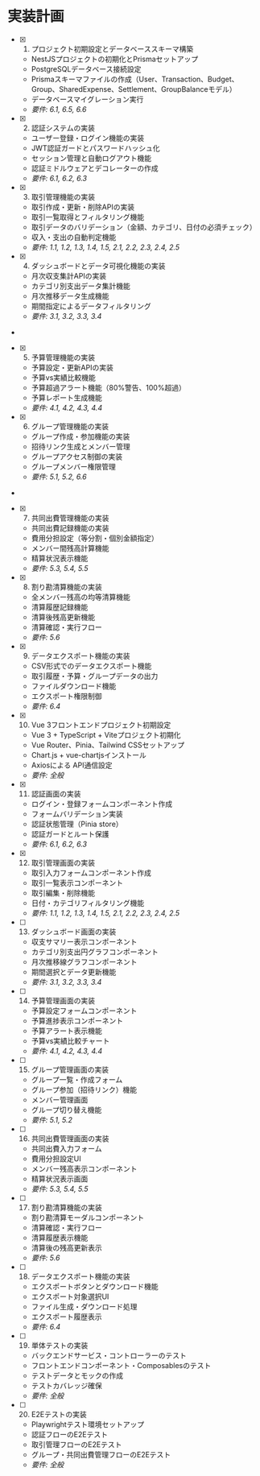 # 実装計画

- [x] 1. プロジェクト初期設定とデータベーススキーマ構築
  - NestJSプロジェクトの初期化とPrismaセットアップ
  - PostgreSQLデータベース接続設定
  - Prismaスキーマファイルの作成（User、Transaction、Budget、Group、SharedExpense、Settlement、GroupBalanceモデル）
  - データベースマイグレーション実行
  - _要件: 6.1, 6.5, 6.6_

- [x] 2. 認証システムの実装
  - ユーザー登録・ログイン機能の実装
  - JWT認証ガードとパスワードハッシュ化
  - セッション管理と自動ログアウト機能
  - 認証ミドルウェアとデコレーターの作成
  - _要件: 6.1, 6.2, 6.3_

- [x] 3. 取引管理機能の実装
  - 取引作成・更新・削除APIの実装
  - 取引一覧取得とフィルタリング機能
  - 取引データのバリデーション（金額、カテゴリ、日付の必須チェック）
  - 収入・支出の自動判定機能
  - _要件: 1.1, 1.2, 1.3, 1.4, 1.5, 2.1, 2.2, 2.3, 2.4, 2.5_

- [x] 4. ダッシュボードとデータ可視化機能の実装
  - 月次収支集計APIの実装
  - カテゴリ別支出データ集計機能
  - 月次推移データ生成機能
  - 期間指定によるデータフィルタリング
  - _要件: 3.1, 3.2, 3.3, 3.4_

-

- [x] 5. 予算管理機能の実装
  - 予算設定・更新APIの実装
  - 予算vs実績比較機能
  - 予算超過アラート機能（80%警告、100%超過）
  - 予算レポート生成機能
  - _要件: 4.1, 4.2, 4.3, 4.4_

- [x] 6. グループ管理機能の実装
  - グループ作成・参加機能の実装
  - 招待リンク生成とメンバー管理
  - グループアクセス制御の実装
  - グループメンバー権限管理
  - _要件: 5.1, 5.2, 6.6_

-

- [x] 7. 共同出費管理機能の実装
  - 共同出費記録機能の実装
  - 費用分担設定（等分割・個別金額指定）
  - メンバー間残高計算機能
  - 精算状況表示機能
  - _要件: 5.3, 5.4, 5.5_

- [x] 8. 割り勘清算機能の実装
  - 全メンバー残高の均等清算機能
  - 清算履歴記録機能
  - 清算後残高更新機能
  - 清算確認・実行フロー
  - _要件: 5.6_

- [x] 9. データエクスポート機能の実装
  - CSV形式でのデータエクスポート機能
  - 取引履歴・予算・グループデータの出力
  - ファイルダウンロード機能
  - エクスポート権限制御
  - _要件: 6.4_

- [x] 10. Vue 3フロントエンドプロジェクト初期設定
  - Vue 3 + TypeScript + Viteプロジェクト初期化
  - Vue Router、Pinia、Tailwind CSSセットアップ
  - Chart.js + vue-chartjsインストール
  - Axiosによる API通信設定
  - _要件: 全般_

- [x] 11. 認証画面の実装

  - ログイン・登録フォームコンポーネント作成
  - フォームバリデーション実装
  - 認証状態管理（Pinia store）
  - 認証ガードとルート保護
  - _要件: 6.1, 6.2, 6.3_

- [x] 12. 取引管理画面の実装









  - 取引入力フォームコンポーネント作成
  - 取引一覧表示コンポーネント
  - 取引編集・削除機能
  - 日付・カテゴリフィルタリング機能
  - _要件: 1.1, 1.2, 1.3, 1.4, 1.5, 2.1, 2.2, 2.3, 2.4, 2.5_

- [ ] 13. ダッシュボード画面の実装
  - 収支サマリー表示コンポーネント
  - カテゴリ別支出円グラフコンポーネント
  - 月次推移線グラフコンポーネント
  - 期間選択とデータ更新機能
  - _要件: 3.1, 3.2, 3.3, 3.4_

- [ ] 14. 予算管理画面の実装
  - 予算設定フォームコンポーネント
  - 予算進捗表示コンポーネント
  - 予算アラート表示機能
  - 予算vs実績比較チャート
  - _要件: 4.1, 4.2, 4.3, 4.4_

- [ ] 15. グループ管理画面の実装
  - グループ一覧・作成フォーム
  - グループ参加（招待リンク）機能
  - メンバー管理画面
  - グループ切り替え機能
  - _要件: 5.1, 5.2_

- [ ] 16. 共同出費管理画面の実装
  - 共同出費入力フォーム
  - 費用分担設定UI
  - メンバー残高表示コンポーネント
  - 精算状況表示画面
  - _要件: 5.3, 5.4, 5.5_

- [ ] 17. 割り勘清算機能の実装
  - 割り勘清算モーダルコンポーネント
  - 清算確認・実行フロー
  - 清算履歴表示機能
  - 清算後の残高更新表示
  - _要件: 5.6_

- [ ] 18. データエクスポート機能の実装
  - エクスポートボタンとダウンロード機能
  - エクスポート対象選択UI
  - ファイル生成・ダウンロード処理
  - エクスポート履歴表示
  - _要件: 6.4_

- [ ] 19. 単体テストの実装
  - バックエンドサービス・コントローラーのテスト
  - フロントエンドコンポーネント・Composablesのテスト
  - テストデータとモックの作成
  - テストカバレッジ確保
  - _要件: 全般_

- [ ] 20. E2Eテストの実装
  - Playwrightテスト環境セットアップ
  - 認証フローのE2Eテスト
  - 取引管理フローのE2Eテスト
  - グループ・共同出費管理フローのE2Eテスト
  - _要件: 全般_
